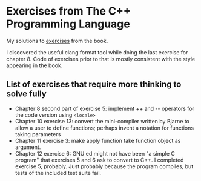 # Exercises from The C++ Programming Language

My solutions to [exercises](https://www.stroustrup.com/4thExercises.pdf) from the book.

I discovered the useful clang format tool while doing the last exercise
for chapter 8. Code of exercises prior to that is mostly consistent with
the style appearing in the book.

## List of exercises that require more thinking to solve fully

* Chapter 8 second part of exercise 5: implement ++ and -- operators for the code
  version using `<locale>`
* Chapter 10 exercise 13: convert the mini-compiler written by Bjarne to allow a
  user to define functions; perhaps invent a notation for functions taking parameters
* Chapter 11 exercise 3: make apply function take function object as argument.
* Chapter 12 exercise 6: GNU ed might not have been "a simple C program" that
  exercises 5 and 6 ask to convert to C++. I completed exercise 5, probably.
	Just probably because the program compiles, but tests of the included test
	suite fail.
